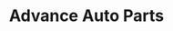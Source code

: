---
title: "Advance Auto Parts"
url: /san-antonio/advance-auto-parts-southwest-military-drive/
shop: Autoteile
---